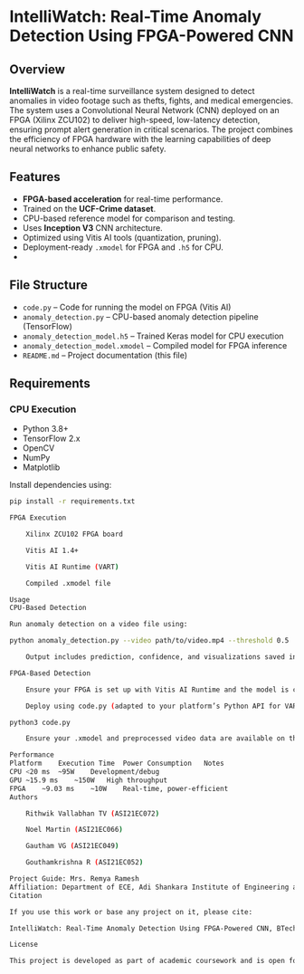 # IntelliWatch: Real-Time Anomaly Detection Using FPGA-Powered CNN

## Overview

**IntelliWatch** is a real-time surveillance system designed to detect anomalies in video footage such as thefts, fights, and medical emergencies. The system uses a Convolutional Neural Network (CNN) deployed on an FPGA (Xilinx ZCU102) to deliver high-speed, low-latency detection, ensuring prompt alert generation in critical scenarios. The project combines the efficiency of FPGA hardware with the learning capabilities of deep neural networks to enhance public safety.

## Features

- **FPGA-based acceleration** for real-time performance.
- Trained on the **UCF-Crime dataset**.
- CPU-based reference model for comparison and testing.
- Uses **Inception V3** CNN architecture.
- Optimized using Vitis AI tools (quantization, pruning).
- Deployment-ready `.xmodel` for FPGA and `.h5` for CPU.
- 
## File Structure

- `code.py` – Code for running the model on FPGA (Vitis AI)
- `anomaly_detection.py` – CPU-based anomaly detection pipeline (TensorFlow)
- `anomaly_detection_model.h5` – Trained Keras model for CPU execution
- `anomaly_detection_model.xmodel` – Compiled model for FPGA inference
- `README.md` – Project documentation (this file)



## Requirements

### CPU Execution
- Python 3.8+
- TensorFlow 2.x
- OpenCV
- NumPy
- Matplotlib

Install dependencies using:

```bash
pip install -r requirements.txt

FPGA Execution

    Xilinx ZCU102 FPGA board

    Vitis AI 1.4+

    Vitis AI Runtime (VART)

    Compiled .xmodel file

Usage
CPU-Based Detection

Run anomaly detection on a video file using:

python anomaly_detection.py --video path/to/video.mp4 --threshold 0.5

    Output includes prediction, confidence, and visualizations saved in a timestamped folder.

FPGA-Based Detection

    Ensure your FPGA is set up with Vitis AI Runtime and the model is compiled to .xmodel.

    Deploy using code.py (adapted to your platform’s Python API for VART).

python3 code.py

    Ensure your .xmodel and preprocessed video data are available on the target platform.

Performance
Platform	Execution Time	Power Consumption	Notes
CPU	<20 ms	~95W	Development/debug
GPU	~15.9 ms	~150W	High throughput
FPGA	~9.03 ms	~10W	Real-time, power-efficient
Authors

    Rithwik Vallabhan TV (ASI21EC072)

    Noel Martin (ASI21EC066)

    Gautham VG (ASI21EC049)

    Gouthamkrishna R (ASI21EC052)

Project Guide: Mrs. Remya Ramesh
Affiliation: Department of ECE, Adi Shankara Institute of Engineering and Technology
Citation

If you use this work or base any project on it, please cite:

IntelliWatch: Real-Time Anomaly Detection Using FPGA-Powered CNN, BTech Project Report, ASIET, 2025.

License

This project is developed as part of academic coursework and is open for research and educational use.
